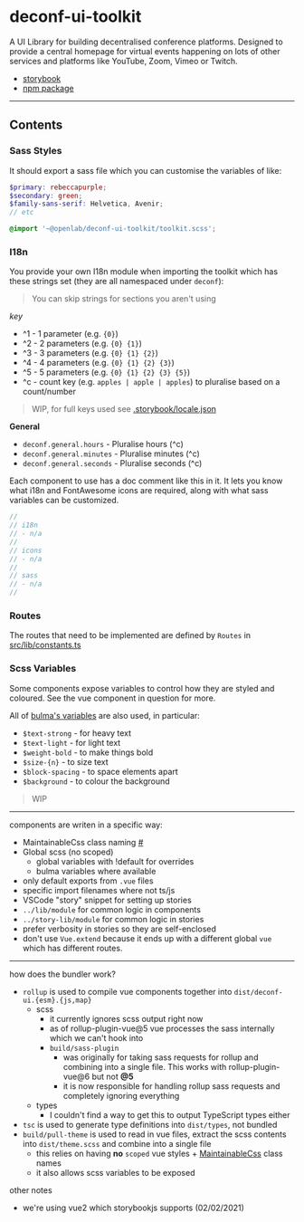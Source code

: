 # deconf-ui-toolkit

A UI Library for building decentralised conference platforms.
Designed to provide a central homepage for virtual events happening on lots of other services and platforms
like YouTube, Zoom, Vimeo or Twitch.

- [storybook](https://deconf.openlab.dev)
- [npm package](https://www.npmjs.com/@openlab/deconf-ui-toolkit)

---

## Contents

### Sass Styles

It should export a sass file which you can customise the variables of like:

```scss
$primary: rebeccapurple;
$secondary: green;
$family-sans-serif: Helvetica, Avenir;
// etc

@import '~@openlab/deconf-ui-toolkit/toolkit.scss';
```

### I18n

You provide your own I18n module when importing the toolkit which has these
strings set (they are all namespaced under `deconf`):

> You can skip strings for sections you aren't using

_key_

- ^1 - 1 parameter (e.g. `{0}`)
- ^2 - 2 parameters (e.g. `{0} {1}`)
- ^3 - 3 parameters (e.g. `{0} {1} {2}`)
- ^4 - 4 parameters (e.g. `{0} {1} {2} {3}`)
- ^5 - 5 parameters (e.g. `{0} {1} {2} {3} {5}`)
- ^c - count key (e.g. `apples | apple | apples`) to pluralise based on a count/number

> WIP, for full keys used see [.storybook/locale.json](./.storybook/locale.json)

**General**

- `deconf.general.hours` - Pluralise hours (^c)
- `deconf.general.minutes` - Pluralise minutes (^c)
- `deconf.general.seconds` - Pluralise seconds (^c)

Each component to use has a doc comment like this in it.
It lets you know what i18n and FontAwesome icons are required,
along with what sass variables can be customized.

```ts
//
// i18n
// - n/a
//
// icons
// - n/a
//
// sass
// - n/a
//
```

### Routes

The routes that need to be implemented are defined by `Routes` in
[src/lib/constants.ts](/src/lib/constants.ts)

### Scss Variables

Some components expose variables to control how they are styled and coloured.
See the vue component in question for more.

All of [bulma's variables](https://bulma.io/documentation/customize/variables/)
are also used, in particular:

- `$text-strong` - for heavy text
- `$text-light` - for light text
- `$weight-bold` - to make things bold
- `$size-{n}` - to size text
- `$block-spacing` - to space elements apart
- `$background` - to colour the background

> WIP

---

components are writen in a specific way:

- MaintainableCss class naming [#](https://maintainablecss.com)
- Global scss (no scoped)
  - global variables with !default for overrides
  - bulma variables where available
- only default exports from `.vue` files
- specific import filenames where not ts/js
- VSCode "story" snippet for setting up stories
- `../lib/module` for common logic in components
- `../story-lib/module` for common logic in stories
- prefer verbosity in stories so they are self-enclosed
- don't use `Vue.extend` because it ends up with a different global `vue`
  which has different routes.

---

how does the bundler work?

- `rollup` is used to compile vue components together into `dist/deconf-ui.{esm}.{js,map}`
  - scss
    - it currently ignores scss output right now
    - as of rollup-plugin-vue@5 vue processes the sass internally which we can't hook into
    - `build/sass-plugin`
      - was originally for taking sass requests for rollup
        and combining into a single file. This works with rollup-plugin-vue@6 but not **@5**
      - it is now responsible for handling rollup sass requests and completely ignoring everything
  - types
    - I couldn't find a way to get this to output TypeScript types either
- `tsc` is used to generate type definitions into `dist/types`, not bundled
- `build/pull-theme` is used to read in vue files, extract the scss contents into `dist/theme.scss`
  and combine into a single file
  - this relies on having **no** `scoped` vue styles + [MaintainableCss](https://maintainablecss.com) class names
  - it also allows scss variables to be exposed

other notes

- we're using vue2 which storybookjs supports (02/02/2021)
